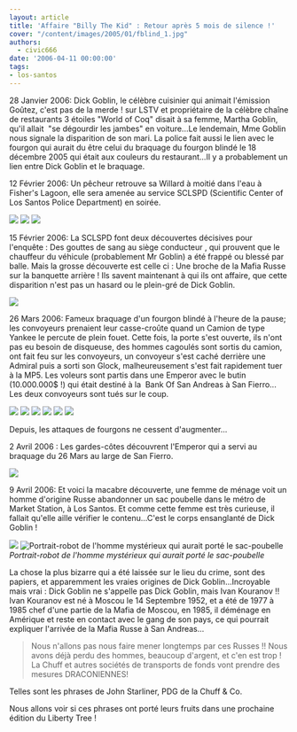 ```yaml
---
layout: article
title: 'Affaire "Billy The Kid" : Retour après 5 mois de silence !'
cover: "/content/images/2005/01/fblind_1.jpg"
authors:
  - civic666
date: '2006-04-11 00:00:00'
tags:
- los-santos
---
```


28 Janvier 2006: Dick Goblin, le célèbre cuisinier qui animait l'émission Goûtez, c'est pas de la merde ! sur LSTV et propriétaire de la célèbre chaîne de restaurants 3 étoiles "World of Coq" disait à sa femme, Martha Goblin, qu'il allait&nbsp; "se dégourdir les jambes" en voiture...Le lendemain, Mme Goblin nous signale la disparition de son mari. La police fait aussi le lien avec le fourgon qui aurait du être celui du braquage du fourgon blindé le 18 décembre 2005 qui était aux couleurs du restaurant...Il y a probablement un lien entre Dick Goblin et le braquage.

12 Février 2006: Un pêcheur retrouve sa Willard à moitié dans l'eau à Fisher's Lagoon, elle sera amenée au service SCLSPD (Scientific Center of Los Santos Police Department) en soirée.

![](/content/images/2005/01/att10.jpg)
![](/content/images/2005/01/att12.jpg)
![](/content/images/2005/01/att13.jpg)

15 Février 2006: La SCLSPD font deux découvertes décisives pour l'enquête : Des gouttes de sang au siège conducteur , qui prouvent que le chauffeur du véhicule (probablement Mr Goblin) a été frappé ou blessé par balle. Mais la grosse découverte est celle ci : Une broche de la Mafia Russe sur la banquette arrière ! Ils savent maintenant à qui ils ont affaire, que cette disparition n'est pas un hasard ou le plein-gré de Dick Goblin.

![](/content/images/2005/01/att14.jpg)

26 Mars 2006: Fameux braquage d'un fourgon blindé à l'heure de la pause; les convoyeurs prenaient leur casse-croûte quand un Camion de type Yankee le percute de plein fouet. Cette fois, la porte s'est ouverte, ils n'ont pas eu besoin de disqueuse, des hommes cagoulés sont sortis du camion, ont fait feu sur les convoyeurs, un convoyeur s'est caché derrière une Admiral puis a sorti son Glock, malheureusement s'est fait rapidement tuer à la MP5. Les voleurs sont partis dans une Emperor avec le butin (10.000.000$ !) qui était destiné à la&nbsp; Bank Of San Andreas à San Fierro... Les deux convoyeurs sont tués sur le coup.

![](/content/images/2005/01/att3.jpg)
![](/content/images/2005/01/att4.jpg)
![](/content/images/2005/01/att5.jpg)
![](/content/images/2005/01/att6.jpg)
![](/content/images/2005/01/att7.jpg)
![](/content/images/2005/01/att8.jpg)

Depuis, les attaques de fourgons ne cessent d'augmenter...

2 Avril 2006 : Les gardes-côtes découvrent l'Emperor qui a servi au braquage du 26 Mars au large de San Fierro.

![](/content/images/2005/01/att9.jpg)

9 Avril 2006: Et voici la macabre découverte, une femme de ménage voit un homme d'origine Russe abandonner un sac poubelle dans le métro de Market Station, à Los Santos. Et comme cette femme est très curieuse, il fallait qu'elle aille vérifier le contenu...C'est le corps ensanglanté de Dick Goblin !

![](/content/images/2005/01/att1.jpg)
![Portrait-robot de l'homme mystérieux qui aurait porté le sac-poubelle](/content/images/2005/01/att15.jpg)
_Portrait-robot de l'homme mystérieux qui aurait porté le sac-poubelle_

La chose la plus bizarre qui a été laissée sur le lieu du crime, sont des papiers, et apparemment les vraies origines de Dick Goblin...Incroyable mais vrai : Dick Goblin ne s'appelle pas Dick Goblin, mais Ivan Kouranov !! Ivan Kouranov est né à Moscou le 14 Septembre 1952, et a été de 1977 à 1985 chef d'une partie de la Mafia de Moscou, en 1985, il déménage en Amérique et reste en contact avec le gang de son pays, ce qui pourrait expliquer l'arrivée de la Mafia Russe à San Andreas...

> Nous n'allons pas nous faire mener longtemps par ces Russes !! Nous avons déjà perdu des hommes, beaucoup d'argent, et c'en est trop ! La Chuff et autres sociétés de transports de fonds vont prendre des mesures DRACONIENNES!

Telles sont les phrases de John Starliner, PDG de la Chuff & Co.

Nous allons voir si ces phrases ont porté leurs fruits dans une prochaine édition du Liberty Tree !